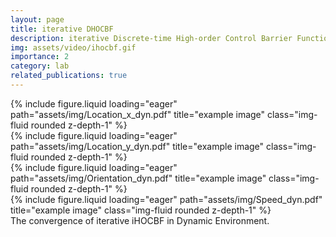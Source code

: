 ```yaml
---
layout: page
title: iterative DHOCBF
description: iterative Discrete-time High-order Control Barrier Function (Julia Package)
img: assets/video/ihocbf.gif
importance: 2
category: lab
related_publications: true
---
```




<div class="row">
    <div class="col-sm mt-3 mt-md-0">
        {% include figure.liquid loading="eager" path="assets/img/Location_x_dyn.pdf" title="example image" class="img-fluid rounded z-depth-1" %}
    </div>
    <div class="col-sm mt-3 mt-md-0">
        {% include figure.liquid loading="eager" path="assets/img/Location_y_dyn.pdf" title="example image" class="img-fluid rounded z-depth-1" %}
    </div>
    <div class="col-sm mt-3 mt-md-0">
        {% include figure.liquid loading="eager" path="assets/img/Orientation_dyn.pdf" title="example image" class="img-fluid rounded z-depth-1" %}
    </div>
    <div class="col-sm mt-3 mt-md-0">
        {% include figure.liquid loading="eager" path="assets/img/Speed_dyn.pdf" title="example image" class="img-fluid rounded z-depth-1" %}
    </div>
</div>
<div class="caption">
    The convergence of iterative iHOCBF in Dynamic Environment.
</div>



<!-- {% endraw %} -->
